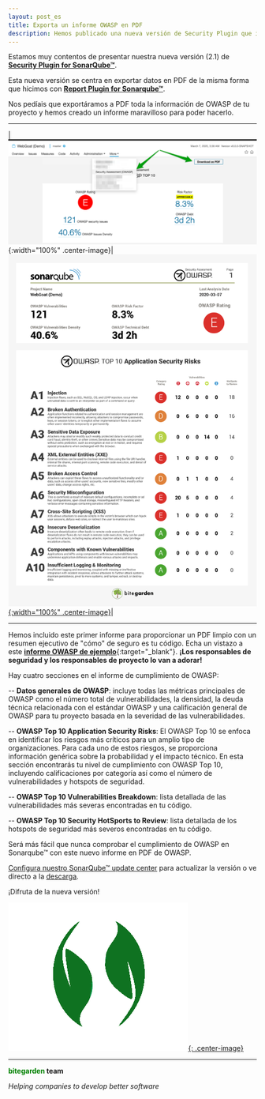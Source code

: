```yaml
---
layout: post_es
title: Exporta un informe OWASP en PDF
description: Hemos publicado una nueva versión de Security Plugin que incluye una de las funcionalidades más demandadas, la habilidad para exportar a PDF el cupmlimiento del estándar OWASP.
---
```


Estamos muy contentos de presentar nuestra nueva versión (2.1) de [**Security Plugin for SonarQube&trade;**](https://www.bitegarden.com/es/sonarqube-security).

Esta nueva versión se centra en exportar datos en PDF de la misma forma que hicimos con [**Report Plugin for Sonarqube&trade;**](/report-2-0-released_es). 

Nos pedíais que exportáramos a PDF toda la información de OWASP de tu proyecto y hemos creado un informe maravilloso para poder hacerlo.

---

|![owasp-pdf-export](/img/sonarqube-security/sonarqube-security-owasp-pdf.png){:width="100%" .center-image}|[![owasp-pdf-screenshot](/img/sonarqube-security/sonarqube-security-owasp-pdf-screenshot.png){:width="100%" .center-image}](/img/sonarqube-security/sonarqube-security-owasp-sample-report.pdf)|

---

Hemos incluido este primer informe para proporcionar un PDF limpio con un resumen ejecutivo de "cómo" de seguro es tu código. Echa un vistazo a este [**informe OWASP de ejemplo**](/img/sonarqube-security/sonarqube-security-owasp-sample-report.pdf){:target="_blank"}. 
**¡Los responsables de seguridad y los responsables de proyecto lo van a adorar!**

Hay cuatro secciones en el informe de cumplimiento de OWASP:

-- **Datos generales de OWASP**: incluye todas las métricas principales de OWASP como el número total de vulnerabilidades, la densidad, la deuda 
técnica relacionada con el estándar OWASP y una calificación general de OWASP para tu proyecto basada en la severidad de las vulnerabilidades. 

-- **OWASP Top 10 Application Security Risks**: El OWASP Top 10 se enfoca en identificar los riesgos más críticos para un amplio tipo de organizaciones. 
Para cada uno de estos riesgos, se proporciona información genérica sobre la probabilidad y el impacto técnico. 
En esta sección encontrarás tu nivel de cumplimiento con OWASP Top 10, incluyendo calificaciones por categoría así como el número de vulnerabilidades y hotspots de seguridad.

-- **OWASP Top 10 Vulnerabilities Breakdown**: lista detallada de las vulnerabilidades más severas encontradas en tu código.

-- **OWASP Top 10 Security HotSports to Review**: lista detallada de los hotspots de seguridad más severos encontradas en tu código.

Será más fácil que nunca comprobar el cumplimiento de OWASP en Sonarqube&trade; con este nuevo informe en PDF de OWASP.

[Configura nuestro SonarQube&trade; update center](/es/downloads/#update-center) para actualizar la versión o ve directo a la [descarga](/es/sonarqube-security-trial-form).

¡Difruta de la nueva versión!

[![security-logo](/img/portfolio/sonarqube-security.png){: .center-image}](/sonarqube-security)

---
**<span style="color: green">bitegarden</span> team**

_Helping companies to develop better software_
